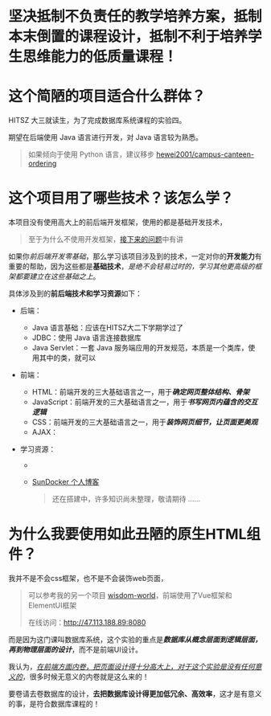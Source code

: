 # 坚决抵制不负责任的教学培养方案，抵制本末倒置的课程设计，抵制不利于培养学生思维能力的低质量课程！

# 这个简陋的项目适合什么群体？

HITSZ 大三就读生，为了完成数据库系统课程的实验四。

期望在后端使用 Java 语言进行开发，对 Java 语言较为熟悉。

>   如果倾向于使用 Python 语言，建议移步 [hewei2001/campus-canteen-ordering](https://github.com/hewei2001/campus-canteen-ordering.git)

# 这个项目用了哪些技术？该怎么学？

本项目没有使用高大上的前后端开发框架，使用的都是基础开发技术，

>   至于为什么不使用开发框架，[接下来的问题](#为什么我要使用如此丑陋的原生HTML组件？)中有讲

如果你*前后端开发零基础*，那么学习该项目涉及到的技术，一定对你的**开发能力**有重要的帮助，因为这些都是**基础技术**，*是绝不会轻易过时的，学习其他更高级的框架都要建立在这些基础之上*。

具体涉及到的**前后端技术和学习资源**如下：

-   后端：

    -   Java 语言基础：应该在HITSZ大二下学期学过了
    -   JDBC：使用 Java 语言连接数据库
    -   Java Servlet：一套 Java 服务端应用的开发规范，本质是一个类库，使用其中的类，就可以

-   前端：

    -   HTML：前端开发的三大基础语言之一，用于***确定网页整体结构、骨架***
    -   JavaScript：前端开发的三大基础语言之一，用于***书写网页内蕴含的交互逻辑***
    -   CSS：前端开发的三大基础语言之一，用于***装饰网页细节，让页面更美观***
    -   AJAX：

-   学习资源：

    -   

    -   [SunDocker 个人博客](https://sundocker.gitee.io/)

        >   还在搭建中，许多知识尚未整理，敬请期待 ......

# 为什么我要使用如此丑陋的原生HTML组件？

我并不是不会css框架，也不是不会装饰web页面，

>   可以参考我的另一个项目 [wisdom-world](https://github.com/SunDocker/wisdom-world-app.git)，前端使用了Vue框架和ElementUI框架
>
>   在线访问：http://47.113.188.89:8080

而是因为这门课叫数据库系统，这个实验的重点是***数据库从概念层面到逻辑层面，再到物理层面的设计***，而不是前端UI设计。

我认为，<u>*在前端方面内卷，把页面设计得十分高大上，对于这个实验是没有任何意义的*</u>，很多时候无意义的内卷就是这么来的！

要卷请去卷数据库的设计，**去把数据库设计得更加低冗余、高效率**，这才是有意义的事，是符合数据库课程的！

 